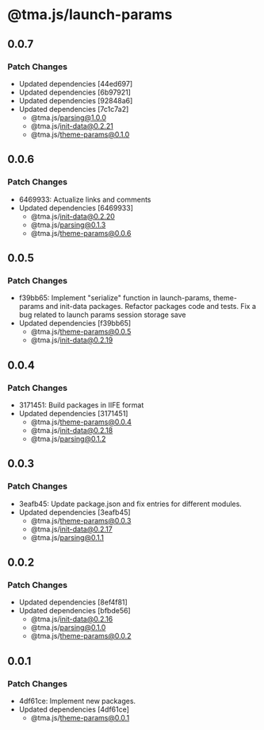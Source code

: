 # @tma.js/launch-params

## 0.0.7

### Patch Changes

- Updated dependencies [44ed697]
- Updated dependencies [6b97921]
- Updated dependencies [92848a6]
- Updated dependencies [7c1c7a2]
  - @tma.js/parsing@1.0.0
  - @tma.js/init-data@0.2.21
  - @tma.js/theme-params@0.1.0

## 0.0.6

### Patch Changes

- 6469933: Actualize links and comments
- Updated dependencies [6469933]
  - @tma.js/init-data@0.2.20
  - @tma.js/parsing@0.1.3
  - @tma.js/theme-params@0.0.6

## 0.0.5

### Patch Changes

- f39bb65: Implement "serialize" function in launch-params, theme-params and init-data packages. Refactor packages code and tests. Fix a bug related to launch params session storage save
- Updated dependencies [f39bb65]
  - @tma.js/theme-params@0.0.5
  - @tma.js/init-data@0.2.19

## 0.0.4

### Patch Changes

- 3171451: Build packages in IIFE format
- Updated dependencies [3171451]
  - @tma.js/theme-params@0.0.4
  - @tma.js/init-data@0.2.18
  - @tma.js/parsing@0.1.2

## 0.0.3

### Patch Changes

- 3eafb45: Update package.json and fix entries for different modules.
- Updated dependencies [3eafb45]
  - @tma.js/theme-params@0.0.3
  - @tma.js/init-data@0.2.17
  - @tma.js/parsing@0.1.1

## 0.0.2

### Patch Changes

- Updated dependencies [8ef4f81]
- Updated dependencies [bfbde56]
  - @tma.js/init-data@0.2.16
  - @tma.js/parsing@0.1.0
  - @tma.js/theme-params@0.0.2

## 0.0.1

### Patch Changes

- 4df61ce: Implement new packages.
- Updated dependencies [4df61ce]
  - @tma.js/theme-params@0.0.1
